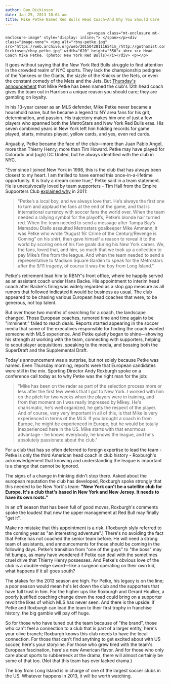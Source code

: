 ```yaml
---
author: Dan Dickinson
date: Jan 25, 2013 10:04 am
title: Mike Petke Named Red Bulls Head Coach—And Why You Should Care
---
```


	
										<p><span class="mt-enclosure mt-enclosure-image" style="display: inline;"> </span></p><div class="image-none"> <img alt="rbny-petke.jpg" src="https://web.archive.org/web/20150428111654im_/http://gothamist.com/attachments/Dan Dickinson/rbny-petke.jpg" width="620" height="350"> <br> <i> Head Coach Mike Petke. (photo: New York Red Bulls)</i></div> <p></p>

<p>It goes without saying that the New York Red Bulls struggle to find attention in the crowded realm of NYC sports. They lack the championship pedigree of the Yankees or the Giants, the sizzle of the Knicks or the Nets, or even the constant comedy of the Mets and the Jets. But <a href="https://web.archive.org/web/20150428111654/http://www.newyorkredbulls.com/news/2013/01/red-bulls-name-mike-petke-head-coach">Thursday&apos;s announcement</a> that Mike Petke has been named the club&apos;s 12th head coach gives the team out in Harrison a unique reason you should care; they are gambling on loyalty.</p>

<p>In his 13-year career as an MLS defender, Mike Petke never became a household name, but he became a legend to NY area fans for his grit, determination, and passion. His trajectory makes him one of just a few players who spanned both the MetroStars and New York Red Bulls eras. His seven combined years in New York left him holding records for game played, starts, minutes played, yellow cards, and yes, even red cards.</p>

<p>Arguably, Petke became the face of the club&#x2014;more than Juan Pablo Angel, more than Thierry Henry, more than Tim Howard. Petke may have played for Colorado and (ugh) DC United, but he always identified with the club in NYC.</p>

<p>&quot;Ever since I joined New York in 1998, this is the club that has always been closest to my heart. I am thrilled to have earned this once-in-a-lifetime opportunity. It is truly a dream come true,&quot; Petke said in a team statement. He is unequivocally loved by team supporters - Tim Hall from the Empire Supporters Club <a href="https://web.archive.org/web/20150428111654/http://www.firsttouchonline.com/2011/04/the-view-from-101-64/">explained why</a> in 2011:</p>

<blockquote>&quot;Petke&#x2019;s a local boy, and we always love that. He&#x2019;s always the first one to turn and applaud the fans at the end of the game, and that is international currency with soccer fans the world over. When the team needed a rallying symbol for the playoffs, Petke&#x2019;s blonde hair turned red. When the team needed to send a message after Tampa Bay&#x2019;s Mamadou Diallo assaulted Metrostars goalkeeper Mike Ammann, it was Petke who wrote &#x201C;August 16: Crime of the Century/Revenge is Coming&#x201D; on his shirt, then gave himself a reason to reveal it to the world by scoring one of his five goals during his New York career. We, the fans, loved that, and him, so much that we took up a collection to pay Mike&#x2019;s fine from the league. And when the team needed to send a representative to Madison Square Garden to speak for the Metrostars after the 9/11 tragedy, of course it was the boy from Long Island.&quot;</blockquote>

<p>Petke&apos;s retirement lead him to RBNY&apos;s front office, where he happily served as an assistant coach under Hans Backe. His appointment to interim head coach after Backe&apos;s firing was widely regarded as a stop gap measure as all rumors that followed indicated it would be business as usual. The club appeared to be chasing various European head coaches that were, to be generous, not top talent.</p>

<p>But over those two months of searching for a coach, the landscape changed. Those European coaches, rumored time and time again to be &quot;imminent,&#x201D; failed to reach deals. Reports started appearing in the soccer media that some of the executives responsible for finding the coach wanted someone with MLS experience. And Petke quietly began to shine&#x2014;showing his strength at working with the team, connecting with supporters, helping to scout player acquisitions, speaking to the media, and bossing both the SuperDraft and the Supplemental Draft.</p>

<p>Today&apos;s announcement was a surprise, but not solely because Petke was named.  Even Thursday morning, reports were that European candidates were still in the mix.  Sporting Director Andy Roxburgh spoke on a conference call today as to why Petke was the right man for the job:</p>

<blockquote>&quot;Mike has been on the radar as part of the selection process more or less after the first few weeks that I got to New York. I worked with him on the pitch for two weeks when the players were in training, and from that moment on I was really impressed by Mikey. He&apos;s charismatic, he&apos;s well organized, he gets the respect of the player. And of course, very very important in all of this, is that Mike is very experienced in terms of the MLS. If you brought a coach in from Europe, he might be experienced in Europe, but he would be totally inexperienced here in the US. Mike starts with that enormous advantage - he knows everybody, he knows the league, and he&apos;s absolutely passionate about the club.&quot;</blockquote>

<p>For a club that has so often deferred to foreign expertise to lead the team - Petke is only the third American head coach in club history - Roxburgh&apos;s acknowledgement that knowing and understanding the league is important is a change that cannot be ignored. </p>

<p>The signs of a change in thinking didn&apos;t stop there.  Asked about the european reputation the club has developed, Roxburgh spoke strongly that this needed to be New York&apos;s team:  <strong>&quot;New York can&apos;t be a satellite club for Europe.  It&apos;s a club that&apos;s based in New York and New Jersey.  It needs to have its own roots.&quot;</strong></p>

<p>In an off season that has been full of good moves, Roxburgh&apos;s comments spoke the loudest that new the upper management at Red Bull may finally &quot;get it&quot;.</p>

<p>Make no mistake that this appointment is a risk. (Roxburgh slyly referred to the coming year as &quot;an interesting adventure&quot;.) There&apos;s no avoiding the fact that Petke has not coached the senior team before. He will need a strong team of assistants, and announcements for those should be coming in the following days. Petke&apos;s transition from &quot;one of the guys&quot; to &quot;the boss&quot; may hit bumps, as many have wondered if Petke can deal with the sometimes cruel drive that Thierry Henry possesses. And Petke&apos;s obvious love of the club is a double-edge sword&#x2014;like a surgeon operating on their own kid, what happens if it all goes south?</p>

<p>The stakes for the 2013 season are high. For Petke, his legacy is on the line; a poor season would mean he&apos;s let down the club and the supporters that have full trust in him. For the higher ups like Roxburgh and Gerard Houllier, a poorly justified coaching change down the road could bring on a supporter revolt the likes of which MLS has never seen. And there is the upside: if Petke and Roxburgh can lead the team to their first trophy in franchise history, the big gamble will pay off huge.</p>

<p>So for those who have tuned out the team because of &quot;the brand&quot;, those who can&apos;t feel a connection to a club that is part of a larger entity, here&apos;s your olive branch; Roxburgh knows this club needs to have the local connection. For those that can&apos;t find anything to get excited about with US soccer, here&apos;s your storyline. For those who grew tired with the team&apos;s European fascination, here&apos;s a new American flavor. And for those who only care about sports to rubberneck at the drama, there will almost certainly be some of that too. (Not that this team has ever lacked drama.)</p>

<p>The boy from Long Island is in charge of one of the largest soccer clubs in the US. Whatever happens in 2013, it will be worth watching. </p>					
										
									
				